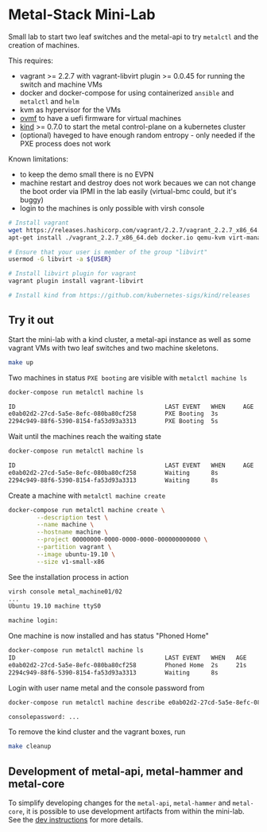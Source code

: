 # Metal-Stack Mini-Lab

Small lab to start two leaf switches and the metal-api to try `metalctl` and the creation of machines.

This requires:

- vagrant >= 2.2.7 with vagrant-libvirt plugin >= 0.0.45 for running the switch and machine VMs
- docker and docker-compose for using containerized `ansible` and `metalctl` and `helm`
- kvm as hypervisor for the VMs
- [ovmf](https://wiki.ubuntu.com/UEFI/OVMF) to have a uefi firmware for virtual machines
- [kind](https://github.com/kubernetes-sigs/kind/releases) >= 0.7.0 to start the metal control-plane on a kubernetes cluster
- (optional) haveged to have enough random entropy - only needed if the PXE process does not work

Known limitations:

- to keep the demo small there is no EVPN
- machine restart and destroy does not work becaues we can not change the boot order via IPMI in the lab easily (virtual-bmc could, but it's buggy)
- login to the machines is only possible with virsh console

 ```bash
# Install vagrant
wget https://releases.hashicorp.com/vagrant/2.2.7/vagrant_2.2.7_x86_64.deb
apt-get install ./vagrant_2.2.7_x86_64.deb docker.io qemu-kvm virt-manager ovmf net-tools libvirt-dev

# Ensure that your user is member of the group "libvirt"
usermod -G libvirt -a ${USER}

# Install libvirt plugin for vagrant
vagrant plugin install vagrant-libvirt

# Install kind from https://github.com/kubernetes-sigs/kind/releases
```

## Try it out

Start the mini-lab with a kind cluster, a metal-api instance as well as some vagrant VMs with two leaf switches and two machine skeletons.

```bash
make up
```

Two machines in status `PXE booting` are visible with `metalctl machine ls`

```bash
docker-compose run metalctl machine ls

ID                                          LAST EVENT   WHEN     AGE  HOSTNAME  PROJECT  SIZE          IMAGE  PARTITION
e0ab02d2-27cd-5a5e-8efc-080ba80cf258        PXE Booting  3s
2294c949-88f6-5390-8154-fa53d93a3313        PXE Booting  5s
```

Wait until the machines reach the waiting state

```bash
docker-compose run metalctl machine ls

ID                                          LAST EVENT   WHEN     AGE  HOSTNAME  PROJECT  SIZE          IMAGE  PARTITION
e0ab02d2-27cd-5a5e-8efc-080ba80cf258        Waiting      8s                               v1-small-x86         vagrant
2294c949-88f6-5390-8154-fa53d93a3313        Waiting      8s                               v1-small-x86         vagrant
```

Create a machine with `metalctl machine create`

```bash
docker-compose run metalctl machine create \
        --description test \
        --name machine \
        --hostname machine \
        --project 00000000-0000-0000-0000-000000000000 \
        --partition vagrant \
        --image ubuntu-19.10 \
        --size v1-small-x86
```

See the installation process in action

```bash
virsh console metal_machine01/02
...
Ubuntu 19.10 machine ttyS0

machine login:
```

One machine is now installed and has status "Phoned Home"

```bash
docker-compose run metalctl machine ls
ID                                          LAST EVENT   WHEN   AGE     HOSTNAME  PROJECT                               SIZE          IMAGE         PARTITION
e0ab02d2-27cd-5a5e-8efc-080ba80cf258        Phoned Home  2s     21s     machine   00000000-0000-0000-0000-000000000000  v1-small-x86  Ubuntu 19.10  vagrant
2294c949-88f6-5390-8154-fa53d93a3313        Waiting      8s                                                             v1-small-x86                vagrant
```

Login with user name metal and the console password from

```bash
docker-compose run metalctl machine describe e0ab02d2-27cd-5a5e-8efc-080ba80cf258 | grep password

consolepassword: ...
```

To remove the kind cluster and the vagrant boxes, run

```bash
make cleanup
```

## Development of metal-api, metal-hammer and metal-core

To simplify developing changes for the `metal-api`, `metal-hammer` and `metal-core`, it is possible to use development artifacts from within the mini-lab.
See the [dev instructions](DEV_INSTRUCTIONS.md) for more details.
